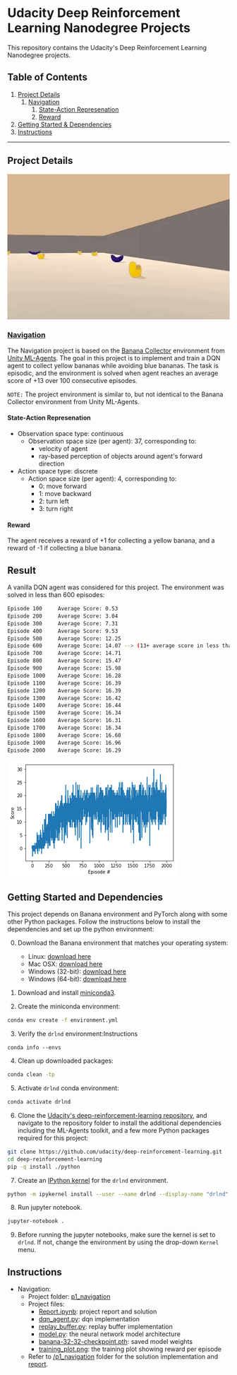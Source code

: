 # Udacity Deep Reinforcement Learning Nanodegree Projects
 
This repository contains the Udacity's Deep Reinforcement Learning Nanodegree projects.

## Table of Contents

1. [Project Details](#project-details)
    1. [Navigation](#navigation)
        1. [State-Action Represenation](#state-action-represenation)
        1. [Reward](#reward)
1. [Getting Started & Dependencies](#getting-started-and-dependencies)
1. [Instructions](#instructions)

---

## Project Details

![banana-collector](./doc/gif/banana-collector.gif)

### [Navigation](./p1_navigation/Report.ipynb)

The Navigation project is based on the [Banana Collector](https://github.com/Unity-Technologies/ml-agents/blob/master/docs/Learning-Environment-Examples.md#banana-collector) environment from [Unity ML-Agents](https://github.com/Unity-Technologies/ml-agents). The goal in this project is to implement and train a DQN agent to collect yellow bananas while avoiding blue bananas. The task is episodic, and the environment is solved when agent reaches an average score of +13 over 100 consecutive episodes.

`NOTE:` The project environment is similar to, but not identical to the Banana Collector environment from Unity ML-Agents.

#### State-Action Represenation

- Observation space type: continuous
    - Observation space size (per agent): 37, corresponding to:
        - velocity of agent
        - ray-based perception of objects around agent's forward direction
- Action space type: discrete
    - Action space size (per agent): 4, corresponding to:
        - 0: move forward
        - 1: move backward
        - 2: turn left
        - 3: turn right
        
#### Reward

The agent receives a reward of +1 for collecting a yellow banana, and a reward of -1 if collecting a blue banana.

## Result

A vanilla DQN agent was considered for this project. The environment was solved in less than 600 episodes:

```bash
Episode 100     Average Score: 0.53
Episode 200     Average Score: 3.04
Episode 300     Average Score: 7.31
Episode 400     Average Score: 9.53
Episode 500     Average Score: 12.25
Episode 600     Average Score: 14.07 --> (13+ average score in less than 600 episodes)
Episode 700     Average Score: 14.71
Episode 800     Average Score: 15.47
Episode 900     Average Score: 15.98
Episode 1000    Average Score: 16.28
Episode 1100    Average Score: 16.39
Episode 1200    Average Score: 16.39
Episode 1300    Average Score: 16.42
Episode 1400    Average Score: 16.44
Episode 1500    Average Score: 16.34
Episode 1600    Average Score: 16.31
Episode 1700    Average Score: 16.34
Episode 1800    Average Score: 16.60
Episode 1900    Average Score: 16.96
Episode 2000    Average Score: 16.29
```

![training_plot.png](./p1_navigation/training_plot.png)


## Getting Started and Dependencies

This project depends on Banana environment and PyTorch along with some other Python packages. Follow the instructions below to install the dependencies and set up the python environment:

0. Download the Banana environment that matches your operating system:
    - Linux: [download here](https://s3-us-west-1.amazonaws.com/udacity-drlnd/P1/Banana/Banana_Linux.zip)
    - Mac OSX: [download here](https://s3-us-west-1.amazonaws.com/udacity-drlnd/P1/Banana/Banana.app.zip)
    - Windows (32-bit): [download here](https://s3-us-west-1.amazonaws.com/udacity-drlnd/P1/Banana/Banana_Windows_x86.zip)
    - Windows (64-bit): [download here](https://s3-us-west-1.amazonaws.com/udacity-drlnd/P1/Banana/Banana_Windows_x86_64.zip)

1. Download and install [miniconda3](https://conda.io/miniconda.html).
2. Create the miniconda environment:
```bash
conda env create -f environment.yml
```
3. Verify the `drlnd` environment:Instructions
```bahs
conda info --envs
```
4. Clean up downloaded packages:
```bash
conda clean -tp
```
5. Activate `drlnd` conda environment:
```bash
conda activate drlnd
```
6. Clone the [Udacity's deep-reinforcement-learning repository](https://github.com/udacity/deep-reinforcement-learning), and navigate to the repository folder to install the additional dependencies including the ML-Agents toolkit, and a few more Python packages required for this project:
```bash
git clone https://github.com/udacity/deep-reinforcement-learning.git
cd deep-reinforcement-learning
pip -q install ./python
```
7. Create an [IPython kernel](http://ipython.readthedocs.io/en/stable/install/kernel_install.html) for the `drlnd` environment.  
```bash
python -m ipykernel install --user --name drlnd --display-name "drlnd"
```
8. Run jupyter notebook.
```bash
jupyter-notebook .
```
9. Before running the jupyter notebooks, make sure the kernel is set to `drlnd`. If not, change the environment by using the drop-down `Kernel` menu. 

## Instructions

- Navigation:
    - Project folder: [p1_navigation](./p1_navigation)
    - Project files:
        - [Report.ipynb](./p1_navigation/Report.ipynb): project report and solution
        - [dqn_agent.py](./p1_navigation/dqn_agent.py): dqn implementation
        - [replay_buffer.py](./p1_navigation/replay_buffer.py): replay buffer implementation
        - [model.py](./p1_navigation/model.py): the neural network model architecture
        - [banana-32-32-checkpoint.pth](./p1_navigation/banana-32-32-checkpoint.pth): saved model weights
        - [training_plot.png](./p1_navigation/training_plot.png): the training plot showing reward per episode
    - Refer to [/p1_navigation](./p1_navigation) folder for the solution implementation and [report](./p1_navigation/Report.ipynb). 
